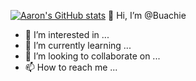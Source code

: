 
[![Aaron's GitHub stats](https://github-readme-stats.vercel.app/api?username=buachie)](https://github.com/buachie/github-readme-stats)
👋 Hi, I’m @Buachie
- 👀 I’m interested in ...
- 🌱 I’m currently learning ...
- 💞️ I’m looking to collaborate on ...
- 📫 How to reach me ...

<!---
Buachie/Buachie is a ✨ special ✨ repository because its `README.md` (this file) appears on your GitHub profile.
You can click the Preview link to take a look at your changes.
--->
